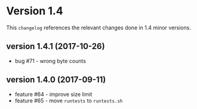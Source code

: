 # Version 1.4

This `changelog` references the relevant changes done in 1.4 minor versions.

## version 1.4.1 (2017-10-26)

 - bug #71 - wrong byte counts

## version 1.4.0 (2017-09-11)

 - feature #64 - improve size limit
 - feature #65 - move `runtests` to `runtests.sh`
